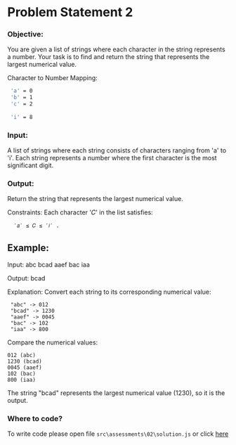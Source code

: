 #  Problem Statement 2

### Objective: 
You are given a list of strings where each character in the string represents a number. Your task is to find and return the string that represents the largest numerical value.

Character to Number Mapping:

```bash
 'a' = 0
 'b' = 1
 'c' = 2
 
 'i' = 8
```

###  Input: 
A list of strings where each string consists of characters ranging from 'a' to 'i'. Each string represents a number where the first character is the most significant digit.

###  Output: 
Return the string that represents the largest numerical value.

Constraints: Each character '𝐶' in the list satisfies:
```bash
  ′𝑎′ ≤ 𝐶 ≤ ′𝑖′ .
```

## Example:

Input: abc bcad aaef bac iaa

Output: bcad

Explanation: Convert each string to its corresponding numerical value:

```
 "abc" -> 012
 "bcad" -> 1230
 "aaef" -> 0045
 "bac" -> 102
 "iaa" -> 800
 ```

 Compare the numerical values:

```
012 (abc)
1230 (bcad)
0045 (aaef)
102 (bac)
800 (iaa)
```

The string "bcad" represents the largest numerical value (1230), so it is the output.

### Where to code?

To write code please open file `src\assessments\02\solution.js` or click [here](src\assessments\02\solution.js)
